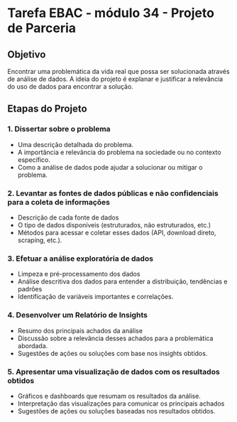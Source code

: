 # Tarefa EBAC - módulo 34 - Projeto de Parceria

## Objetivo
Encontrar uma problemática da vida real que possa ser solucionada através de análise de dados. A ideia do projeto é explanar e justificar a relevância do uso de dados para encontrar a solução.

## Etapas do Projeto

### 1. Dissertar sobre o problema
- Uma descrição detalhada do problema.
- A importância e relevância do problema na sociedade ou no contexto específico.
- Como a análise de dados pode ajudar a solucionar ou mitigar o problema.

### 2. Levantar as fontes de dados públicas e não confidenciais para a coleta de informações
- Descrição de cada fonte de dados
- O tipo de dados disponíveis (estruturados, não estruturados, etc.)
- Métodos para acessar e coletar esses dados (API, download direto, scraping, etc.).

### 3. Efetuar a análise exploratória de dados
- Limpeza e pré-processamento dos dados
- Análise descritiva dos dados para entender a distribuição, tendências e padrões
- Identificação de variáveis importantes e correlações.

### 4. Desenvolver um Relatório de Insights
- Resumo dos principais achados da análise
- Discussão sobre a relevância desses achados para a problemática abordada.
- Sugestões de ações ou soluções com base nos insights obtidos.

### 5. Apresentar uma visualização de dados com os resultados obtidos
- Gráficos e dashboards que resumam os resultados da análise.
- Interpretação das visualizações para comunicar os principais achados
- Sugestões de ações ou soluções baseadas nos resultados obtidos.
